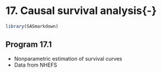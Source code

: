 # 17. Causal survival analysis{-}


```r
library(SASmarkdown)
```

## Program 17.1

- Nonparametric estimation of survival curves
- Data from NHEFS
